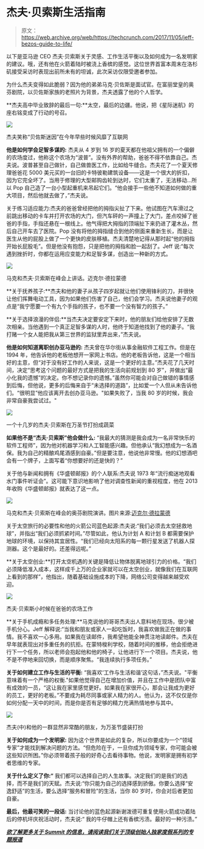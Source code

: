# 杰夫·贝索斯生活指南 

> 原文：<https://web.archive.org/web/https://techcrunch.com/2017/11/05/jeff-bezos-guide-to-life/>

以下是亚马逊 CEO 杰夫·贝索斯关于灵感、工作生活平衡以及如何成为一名发明家的建议。哦，还有他在火箭着陆时被浇上香槟的感觉。这位世界首富本周末在洛杉矶接受采访时表现出前所未有的坦诚，此次采访仅限受邀者参加。

为什么杰夫变得如此脆弱？因为他的弟弟马克·贝佐斯是面试官。在富丽堂皇的奥芬剧院，以贝佐斯家族的老照片为背景，杰夫透露了他的个人哲学。

**杰夫高中毕业致辞的最后一句:**太空，最后的边疆。他说，把《星际迷航》的座右铭变成了行动的号召。

![](img/3a4155ea2fceaec7230f16e44abc0992.png)

杰夫笑称“贝佐斯迷因”在今年早些时候风靡了互联网

**他是如何学会足智多谋的:** 杰夫从 4 岁到 16 岁的夏天都在他祖父拥有的一个偏僻的农场度过，他称这个农场为“波普”。没有外界的帮助，爸爸不得不依靠自己。杰夫说。波普甚至自己做针，自己做兽医工作，比如给牛缝合。杰夫花了一个夏天修理爸爸花 5000 美元买的一台旧的卡特彼勒建筑设备——这是一个很大的折扣，因为它完全坏了。当用于修理的大型邮购齿轮到达时，它们太重了，无法移动…所以 Pop 自己造了一台小型起重机来吊起它们。“他会接手一些他不知道如何做的重大项目，然后他就去做了，”杰夫说。

关于练习适应能力:杰夫的爸爸曾经把他的拇指尖扯了下来。他试图在汽车滑过之前跳出移动的卡车并打开农场的大门，但汽车砰的一声撞上了大门，差点咬掉了爸爸的手指，手指还悬在一根线上。他气得把大拇指的顶端扯下来扔进了灌木丛，然后自己开车去了医院。Pop 没有将他的拇指缝合到他的侧面来重新生长，而是让医生从他的屁股上做了一个更快的皮肤移植。杰夫清楚地记得从那时起“他的拇指开始长屁股毛”。但是他没有抱怨，只是把他的拇指和脸一起刮了。Jeff 说:“每次遇到挫折时，你都在运用应变能力和足智多谋，创造出一种新的方式。

![](img/2e57295dc1e441b227e5f0e5a84882b5.png)

马克和杰夫·贝索斯在峰会上讲话。迈克尔·德拉蒙德

**关于抚养孩子:**杰夫和他的妻子从孩子四岁起就让他们使用锋利的刀，并很快让他们挥舞电动工具，因为如果他们伤害了自己，他们会学习。杰夫说他妻子的观点是“我宁愿要一个有九个手指的孩子，也不要一个没有智力的孩子。”

**关于选择浪漫的伴侣:**当杰夫决定要安定下来时，他的朋友们给他安排了无数次相亲。当他遇到一个真正足智多谋的人时，他终于知道他找到了他的妻子。“我打赌一个女人能把我从第三世界的监狱里弄出来，”杰夫说。

**他是如何知道离职创办亚马逊的:** 杰夫曾在华尔街从事金融软件工程工作。但是在 1994 年，他告诉他的老板他想开一家网上书店。他的老板告诉他，这是一个相当好的主意，但“对于没有好工作的人来说，这是一个更好的主意。”杰夫花了几天时间，决定“思考这个问题的最好方式是把我的生活向前规划到 80 岁”，并做出“最小化我的遗憾”的决定。你不想记录你的遗憾。”虽然你可能会对自己做错的事情感到后悔，但他说，更多的后悔来自于“未选择的道路”，比如爱一个人但从未告诉他们。“很明显”他应该离开去创办亚马逊。"如果失败了，当我 80 岁的时候，我会非常自豪我尝试过。"

![](img/88251075293de0198816f2d052fce6e5.png)

一个十几岁的杰夫·贝索斯在万圣节打扮成蔬菜

**如果他不是“杰夫·贝索斯”他会做什么:** “我最大的猜测是我会成为一名非常快乐的软件工程师”，因为他对机器学习和人工智能感兴趣。但他承认“我幻想成为一名酒保。我为自己的精酿鸡尾酒感到自豪。”但是要注意，他说他非常慢。他的幻想酒吧会有一个牌子，上面写着“你想要好的还是快的？”

关于他与新闻和拥有《华盛顿邮报》的个人联系:杰夫说 1973 年“流行痴迷地观看水门事件听证会”。这可能下意识地影响了他对调查性新闻的重视程度，他在 2013 年收购《华盛顿邮报》就表达了这一点。

![](img/532379f01f59fa2fb380bc80bea11ae7.png)

马克和杰夫·贝索斯在峰会的奥芬剧院演讲。图片来源:[迈克尔·德拉蒙德](https://web.archive.org/web/20230122192619/https://www.instagram.com/michaeldrummondphoto/)

关于太空旅行的必要性和他的火箭公司蓝色起源:杰夫说:“我们必须去太空拯救地球”，并指出“我们必须抓紧时间。”尽管如此，他认为计划 A 和计划 B 都需要保护地球的环境，以保持其宜居性。“我们已经向太阳系的每一颗行星发送了机器人探测器。这个是最好的。还差得远呢。”

**关于太空创业:**打开太空机遇的关键是降低让物体脱离地球引力的价格。“我们必须降低准入成本，这样成千上万的企业家就可以在太空创业，就像我们在互联网上看到的那样”，他指出，随着基础设施成本的下降，网络公司变得越来越受欢迎。

![](img/7a96e578830f14cfe1b704edcab5559c.png)

杰夫·贝索斯小时候在爸爸的农场工作

**关于手机成瘾和多任务处理:**马克说他的哥哥杰夫出人意料地在现场，很少被手机分心。Jeff 解释说:“当我和朋友或家人一起吃饭时，我喜欢做我正在做的事情。我不喜欢一心多用。如果我在读邮件，我希望他能全神贯注地读邮件。杰夫在早年就表现出对多重任务的抗拒。在蒙特梭利学校，随着时间的推移，他会拒绝进行下一个任务，所以老师会抱起他和他的椅子，让他进行下一个项目。杰夫说，他不是不停地来回切换，而是顺序聚焦。“我连续执行多项任务。”

**关于如何建立工作与生活的平衡:** “我喜欢‘工作与生活和谐’这句话，”杰夫说。"平衡意味着有一个严格的权衡."如果他觉得自己在增加价值，并且在工作中是团队中富有成效的一员，“这让我在家里感觉更好。如果我在家很开心，那会让我成为更好的员工，更好的老板。”不要成为耗尽同事或家人精力的人。他认为，这不仅仅是你如何分配一天中的时间，而是你是否有足够的精力充满热情地参与其中。

![](img/4ebe4a7eea5468f835a25a7bb7a2576b.png)

杰夫(中)和他的一群显然非常酷的朋友，为万圣节盛装打扮

**关于如何成为一个发明家:** 因为这个世界是如此的复杂，所以你要成为一个“领域专家”才能找到解决问题的方法。“但危险在于，一旦你成为领域专家，你可能会被这些知识所困。”你必须带着孩子般的好奇心去看待事物。他说，发明家是拥有初学者思维的专家。

**关于什么定义了你:“** 我们都可以选择自己的人生故事。决定我们的是我们的选择，而不是我们的天赋。杰夫说:“你只能为自己的选择感到骄傲。你要么选择“安逸舒适”的生活，要么选择“服务和冒险”的生活，当你 80 岁时，你会对后者更加自豪。

**最后，他最可笑的一段话:** 当讨论他的蓝色起源新谢泼德可重复使用火箭成功着陆后的停机坪庆祝活动时，杰夫说:“ 我的牛仔帽上还有香槟污渍。最好的一种污渍。”

***[欲了解更多关于 Summit 的信息，请阅读我们关于顶级创始人独家度假系列的专题报道](https://web.archive.org/web/20230122192619/https://techcrunch.com/2017/11/03/summit-series/)***